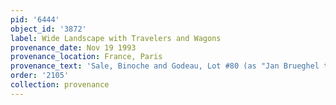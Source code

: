 ```yaml
---
pid: '6444'
object_id: '3872'
label: Wide Landscape with Travelers and Wagons
provenance_date: Nov 19 1993
provenance_location: France, Paris
provenance_text: 'Sale, Binoche and Godeau, Lot #80 (as "Jan Brueghel the Younger)'
order: '2105'
collection: provenance
---
```

